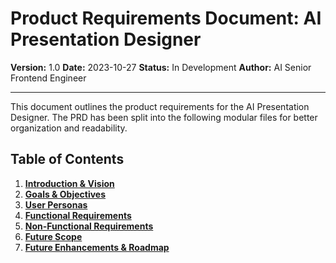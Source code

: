 # Product Requirements Document: AI Presentation Designer

**Version:** 1.0
**Date:** 2023-10-27
**Status:** In Development
**Author:** AI Senior Frontend Engineer

---

This document outlines the product requirements for the AI Presentation Designer. The PRD has been split into the following modular files for better organization and readability.

## Table of Contents

1.  [**Introduction & Vision**](./01_introduction.md)
2.  [**Goals & Objectives**](./02_goals.md)
3.  [**User Personas**](./03_user_personas.md)
4.  [**Functional Requirements**](./04_functional_requirements.md)
5.  [**Non-Functional Requirements**](./05_non_functional_requirements.md)
6.  [**Future Scope**](./06_future_scope.md)
7.  [**Future Enhancements & Roadmap**](./07_enhancements.md)
